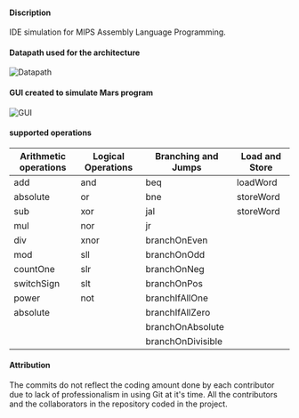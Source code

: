 #### Discription

IDE simulation for MIPS Assembly Language Programming.

#### Datapath used for the architecture

![Datapath](https://pasteboard.co/IuE7rKd.png)

#### GUI created to simulate Mars program 

![GUI](https://ibb.co/ggw69BP/to/img.png)

#### supported operations

| Arithmetic operations | Logical Operations | Branching and Jumps | Load and Store |
|-----------------------|--------------------|---------------------|----------------|
| add                   | and                | beq                 | loadWord       |
| absolute              | or                 | bne                 | storeWord      |
| sub                   | xor                | jal                 | storeWord      |
| mul                   | nor                | jr                  |                |
| div                   | xnor               | branchOnEven        |                |
| mod                   | sll                | branchOnOdd         |                |
| countOne              | slr                | branchOnNeg         |                |
| switchSign            | slt                | branchOnPos         |                |
| power                 | not                | branchIfAllOne      |                |
| absolute              |                    | branchIfAllZero     |                |
|                       |                    | branchOnAbsolute    |                |
|                       |                    | branchOnDivisible   |                |

#### Attribution
The commits do not reflect the coding amount done by each contributor due to lack of professionalism in using Git at it's time. All the contributors and the collaborators in the repository coded in the project.

